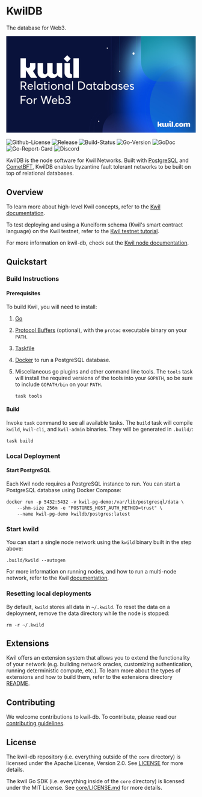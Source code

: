 # KwilDB

The database for Web3.

![banner](./assets/kwil-banner.jpeg) 

![Github-License](https://img.shields.io/badge/license-Apache%202.0-green) ![Release](https://img.shields.io/github/v/release/kwilteam/kwil-db) ![Build-Status](https://github.com/kwilteam/kwil-db/actions/workflows/ci.yaml/badge.svg) ![Go-Version](https://img.shields.io/github/go-mod/go-version/kwilteam/kwil-db) ![GoDoc](https://godoc.org/github.com/kwilteam/kwil-db?status.svg)
![Go-Report-Card](https://goreportcard.com/badge/github.com/kwilteam/kwil-db) ![Discord](https://img.shields.io/discord/819855804554543114?logo=discord)

KwilDB is the node software for Kwil Networks. Built with [PostgreSQL](https://www.postgresql.org/) and [CometBFT](https://github.com/cometbft/cometbft), KwilDB enables byzantine fault tolerant networks to be built on top of relational databases.

## Overview

To learn more about high-level Kwil concepts, refer to the [Kwil documentation](https://docs.kwil.com/docs/concepts).

To test deploying and using a Kuneiform schema (Kwil's smart contract language) on the Kwil testnet, refer to the [Kwil testnet tutorial](https://docs.kwil.com/docs/getting-started/create-a-database).

For more information on kwil-db, check out the [Kwil node documentation](https://docs.kwil.com/docs/node/quickstart).

## Quickstart

### Build Instructions

#### Prerequisites

To build Kwil, you will need to install:

1. [Go](https://golang.org/doc/install)
2. [Protocol Buffers](https://protobuf.dev/downloads/) (optional), with the `protoc` executable binary on your `PATH`.
3. [Taskfile](https://taskfile.dev/installation)
4. [Docker](https://docs.docker.com/get-docker/) to run a PostgreSQL database.
5. Miscellaneous go plugins and other command line tools. The `tools` task will install the required versions of the tools into your `GOPATH`, so be sure to include `GOPATH/bin` on your `PATH`.

    ```shell
    task tools
    ```

#### Build

Invoke `task` command to see all available tasks. The `build` task will compile `kwild`, `kwil-cli`, and `kwil-admin` binaries. They will be generated in `.build/`:

```shell
task build
```

### Local Deployment

#### Start PostgreSQL

Each Kwil node requires a PostgreSQL instance to run. You can start a PostgreSQL database using Docker Compose:

```shell
docker run -p 5432:5432 -v kwil-pg-demo:/var/lib/postgresql/data \
    --shm-size 256m -e "POSTGRES_HOST_AUTH_METHOD=trust" \
    --name kwil-pg-demo kwildb/postgres:latest
```

### Start kwild

You can start a single node network using the `kwild` binary built in the step above:

```shell
.build/kwild --autogen
```

For more information on running nodes, and how to run a multi-node network, refer to the Kwil [documentation](https://docs.kwil.com/docs/node/quickstart).

### Resetting local deployments

By default, `kwild` stores all data in `~/.kwild`. To reset the data on a deployment, remove the data directory while the node is stopped:

```shell
rm -r ~/.kwild
```

## Extensions

Kwil offers an extension system that allows you to extend the functionality of your network (e.g. building network oracles, customizing authentication, running deterministic compute, etc.). To learn more about the types of extensions and how to build them, refer to the extensions directory [README](extensions/README.md).

## Contributing

We welcome contributions to kwil-db. To contribute, please read our [contributing guidelines](CONTRIBUTING.md).

## License

The kwil-db repository (i.e. everything outside of the `core` directory) is licensed under the Apache License, Version 2.0. See [LICENSE](LICENSE) for more details.

The kwil Go SDK (i.e. everything inside of the `core` directory) is licensed under the MIT License. See [core/LICENSE.md](core/LICENSE.md) for more details.
